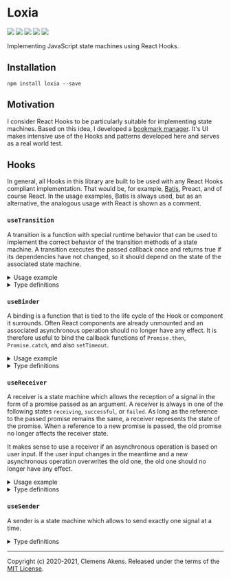 # Loxia

[![][ci-badge]][ci-link] [![][version-badge]][version-link]
[![][license-badge]][license-link] [![][types-badge]][types-link]
[![][size-badge]][size-link]

[ci-badge]: https://github.com/clebert/loxia/workflows/CI/badge.svg
[ci-link]: https://github.com/clebert/loxia
[version-badge]: https://badgen.net/npm/v/loxia
[version-link]: https://www.npmjs.com/package/loxia
[license-badge]: https://badgen.net/npm/license/loxia
[license-link]: https://github.com/clebert/loxia/blob/master/LICENSE
[types-badge]: https://badgen.net/npm/types/loxia
[types-link]: https://github.com/clebert/loxia
[size-badge]: https://badgen.net/bundlephobia/minzip/loxia
[size-link]: https://bundlephobia.com/result?p=loxia

Implementing JavaScript state machines using React Hooks.

## Installation

```
npm install loxia --save
```

## Motivation

I consider React Hooks to be particularly suitable for implementing state
machines. Based on this idea, I developed a
[bookmark manager](https://github.com/clebert/bookmark.wtf). It's UI makes
intensive use of the Hooks and patterns developed here and serves as a real
world test.

## Hooks

In general, all Hooks in this library are built to be used with any React Hooks
compliant implementation. That would be, for example,
[Batis](https://github.com/clebert/batis), Preact, and of course React. In the
usage examples, Batis is always used, but as an alternative, the analogous usage
with React is shown as a comment.

### `useTransition`

A transition is a function with special runtime behavior that can be used to
implement the correct behavior of the transition methods of a state machine. A
transition executes the passed callback once and returns true if its
dependencies have not changed, so it should depend on the state of the
associated state machine.

<details>
  <summary>Usage example</summary>

```js
import {createTransitionHook} from 'loxia';
import {Host} from 'batis'; // import * as React from 'react';

const useTransition = createTransitionHook(Host /* React */);

function useLock(): Lock {
  const [locked, setLocked] = Host /* React */.useState(false);
  const transition = useTransition(locked);

  const lock = Host /* React */.useCallback(
    () => transition(() => setLocked(true)),
    [transition]
  );

  const unlock = Host /* React */.useCallback(
    () => transition(() => setLocked(false)),
    [transition]
  );

  return Host /* React */.useMemo(
    () => (locked ? {locked, unlock} : {locked, lock}),
    [locked]
  );
}
```

</details>

<details>
  <summary>Type definitions</summary>

```ts
function createTransitionHook(
  hooks: Omit<typeof Host, 'prototype'>
): UseTransition;
```

```ts
type UseTransition = (
  ...dependencies: readonly [unknown, ...unknown[]]
) => Transition;
```

```ts
type Transition = (callback?: () => void) => boolean;
```

</details>

### `useBinder`

A binding is a function that is tied to the life cycle of the Hook or component
it surrounds. Often React components are already unmounted and an associated
asynchronous operation should no longer have any effect. It is therefore useful
to bind the callback functions of `Promise.then`, `Promise.catch`, and also
`setTimeout`.

<details>
  <summary>Usage example</summary>

```js
import {createBinderHook} from 'loxia';
import {Host} from 'batis'; // import * as React from 'react';

const useBinder = createBinderHook(Host /* React */);

function useExample() {
  const bind = useBinder();

  Host /* React */.useEffect(() => {
    setTimeout(
      bind(() => {
        // ...
      })
    );
  });
}
```

</details>

<details>
  <summary>Type definitions</summary>

```ts
function createBinderHook(hooks: Omit<typeof Host, 'prototype'>): UseBinder;
```

```ts
type UseBinder = () => Bind;
```

```ts
type Bind = <TCallback extends (...args: any[]) => void>(
  callback: TCallback
) => Binding<TCallback>;
```

```ts
type Binding<TCallback extends (...args: any[]) => void> = (
  ...args: Parameters<TCallback>
) => boolean;
```

</details>

### `useReceiver`

A receiver is a state machine which allows the reception of a signal in the form
of a promise passed as an argument. A receiver is always in one of the following
states `receiving`, `successful`, or `failed`. As long as the reference to the
passed promise remains the same, a receiver represents the state of the promise.
When a reference to a new promise is passed, the old promise no longer affects
the receiver state.

It makes sense to use a receiver if an asynchronous operation is based on user
input. If the user input changes in the meantime and a new asynchronous
operation overwrites the old one, the old one should no longer have any effect.

<details>
  <summary>Usage example</summary>

```js
import {createReceiverHook} from 'loxia';
import {Host} from 'batis'; // import * as React from 'react';

const useReceiver = createReceiverHook(Host /* React */);

function useAsyncJsonData(url) {
  const signal = Host /* React */.useMemo(
    () => fetch(url).then((response) => response.json()),
    [url]
  );

  return useReceiver(signal);
}
```

</details>

<details>
  <summary>Type definitions</summary>

```ts
function createReceiverHook(hooks: Omit<typeof Host, 'prototype'>): UseReceiver;
```

```ts
type UseReceiver = <TValue>(signal: Promise<TValue>) => Receiver<TValue>;
```

```ts
type Receiver<TValue> =
  | ReceivingReceiver
  | SuccessfulReceiver<TValue>
  | FailedReceiver;

interface ReceivingReceiver {
  readonly state: 'receiving';
  readonly value?: undefined;
  readonly reason?: undefined;
}

interface SuccessfulReceiver<TValue> {
  readonly state: 'successful';
  readonly value: TValue;
  readonly reason?: undefined;
}

interface FailedReceiver {
  readonly state: 'failed';
  readonly value?: undefined;
  readonly reason: unknown;
}
```

</details>

### `useSender`

A sender is a state machine which allows to send exactly one signal at a time.

<details>
  <summary>Type definitions</summary>

```ts
function createSenderHook(hooks: Omit<typeof Host, 'prototype'>): UseSender;
```

```ts
type UseSender = () => Sender;
```

```ts
type Sender = IdleSender | SendingSender | FailedSender;

interface IdleSender {
  readonly state: 'idle';
  readonly reason?: undefined;

  send(signal: Promise<unknown>): boolean;
}

interface SendingSender {
  readonly state: 'sending';
  readonly reason?: undefined;
  readonly send?: undefined;
}

interface FailedSender {
  readonly state: 'failed';
  readonly reason: unknown;

  send(signal: Promise<unknown>): boolean;
}
```

</details>

---

Copyright (c) 2020-2021, Clemens Akens. Released under the terms of the
[MIT License](https://github.com/clebert/loxia/blob/master/LICENSE).
